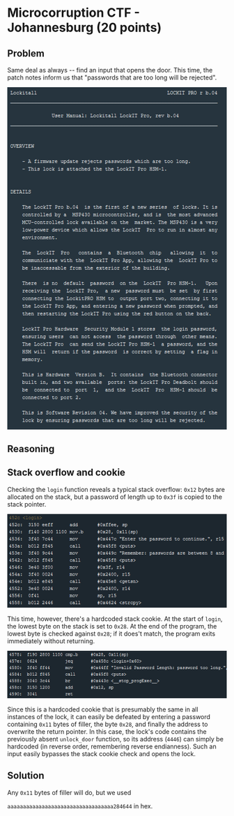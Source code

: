 # Microcorruption CTF - Johannesburg (20 points)

## Problem

Same deal as always -- find an input that opens the door. This time, the patch notes inform us that "passwords that are too long will be rejected".

![manual](https://raw.githubusercontent.com/cd80-ctf/microcorruption/main/Level%208%20%7C%20Johannesburg/manual.PNG)

## Reasoning

## Stack overflow and cookie

Checking the `login` function reveals a typical stack overflow: `0x12` bytes are allocated on the stack, but a password of length up to  `0x3f` is copied to the
stack pointer.

![overflow](https://raw.githubusercontent.com/cd80-ctf/microcorruption/main/Level%208%20%7C%20Johannesburg/overflow.PNG)

This time, however, there's a hardcoded stack cookie. At the start of `login`, the lowest byte on the stack is set to `0x28`. At the end of the program, the lowest byte
is checked against `0x28`; if it does't match, the program exits immediately without returning.

![check_cookie](https://raw.githubusercontent.com/cd80-ctf/microcorruption/main/Level%208%20%7C%20Johannesburg/check_cookie.PNG)

Since this is a hardcoded cookie that is presumably the same in all instances of the lock, it can easily be defeated by entering a password containing `0x11` bytes of
filler, the byte `0x28`, and finally the address to overwrite the return pointer. In this case, the lock's code contains the previously absent `unlock_door` function,
so its address (`4446`) can simply be hardcoded (in reverse order, remembering reverse endianness). Such an input easily bypasses the stack cookie check and opens the lock.

## Solution

Any `0x11` bytes of filler will do, but we used

`aaaaaaaaaaaaaaaaaaaaaaaaaaaaaaaaaa284644` in hex.
